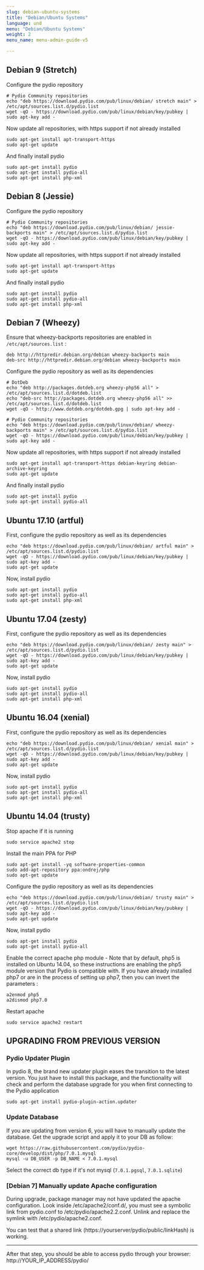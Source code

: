 ```yaml
---
slug: debian-ubuntu-systems
title: "Debian/Ubuntu Systems"
language: und
menu: "Debian/Ubuntu Systems"
weight: 2
menu_name: menu-admin-guide-v5

---
```


## Debian 9 (Stretch)

Configure the pydio repository

    # Pydio Community repositories
    echo "deb https://download.pydio.com/pub/linux/debian/ stretch main" > /etc/apt/sources.list.d/pydio.list
    wget -qO - https://download.pydio.com/pub/linux/debian/key/pubkey | sudo apt-key add -

Now update all repositories, with https support if not already installed

    sudo apt-get install apt-transport-https
    sudo apt-get update

And finally install pydio

    sudo apt-get install pydio
    sudo apt-get install pydio-all
    sudo apt-get install php-xml

## Debian 8 (Jessie)

Configure the pydio repository

    # Pydio Community repositories
    echo "deb https://download.pydio.com/pub/linux/debian/ jessie-backports main" > /etc/apt/sources.list.d/pydio.list
    wget -qO - https://download.pydio.com/pub/linux/debian/key/pubkey | sudo apt-key add -

Now update all repositories, with https support if not already installed

    sudo apt-get install apt-transport-https
    sudo apt-get update

And finally install pydio

    sudo apt-get install pydio
    sudo apt-get install pydio-all
    sudo apt-get install php-xml

## Debian 7 (Wheezy)

Ensure that wheezy-backports repositories are enabled in `/etc/apt/sources.list` :

    deb http://httpredir.debian.org/debian wheezy-backports main
    deb-src http://httpredir.debian.org/debian wheezy-backports main

Configure the pydio repository as well as its dependencies

    # DotDeb
    echo "deb http://packages.dotdeb.org wheezy-php56 all" > /etc/apt/sources.list.d/dotdeb.list
    echo "deb-src http://packages.dotdeb.org wheezy-php56 all" >> /etc/apt/sources.list.d/dotdeb.list
    wget -qO - http://www.dotdeb.org/dotdeb.gpg | sudo apt-key add -

    # Pydio Community repositories
    echo "deb https://download.pydio.com/pub/linux/debian/ wheezy-backports main" > /etc/apt/sources.list.d/pydio.list
    wget -qO - https://download.pydio.com/pub/linux/debian/key/pubkey | sudo apt-key add -

Now update all repositories, with https support if not already installed

    sudo apt-get install apt-transport-https debian-keyring debian-archive-keyring
    sudo apt-get update

And finally install pydio

    sudo apt-get install pydio
    sudo apt-get install pydio-all
   
## Ubuntu 17.10 (artful) 

First, configure the pydio repository as well as its dependencies

    echo "deb https://download.pydio.com/pub/linux/debian/ artful main" > /etc/apt/sources.list.d/pydio.list
    wget -qO - https://download.pydio.com/pub/linux/debian/key/pubkey | sudo apt-key add -
    sudo apt-get update

Now, install pydio

    sudo apt-get install pydio
    sudo apt-get install pydio-all
    sudo apt-get install php-xml
    
## Ubuntu 17.04 (zesty) 

First, configure the pydio repository as well as its dependencies

    echo "deb https://download.pydio.com/pub/linux/debian/ zesty main" > /etc/apt/sources.list.d/pydio.list
    wget -qO - https://download.pydio.com/pub/linux/debian/key/pubkey | sudo apt-key add -
    sudo apt-get update

Now, install pydio

    sudo apt-get install pydio
    sudo apt-get install pydio-all
    sudo apt-get install php-xml

## Ubuntu 16.04 (xenial) 

First, configure the pydio repository as well as its dependencies

    echo "deb https://download.pydio.com/pub/linux/debian/ xenial main" > /etc/apt/sources.list.d/pydio.list
    wget -qO - https://download.pydio.com/pub/linux/debian/key/pubkey | sudo apt-key add -
    sudo apt-get update

Now, install pydio

    sudo apt-get install pydio
    sudo apt-get install pydio-all
    sudo apt-get install php-xml

## Ubuntu 14.04 (trusty)

Stop apache if it is running

    sudo service apache2 stop

Install the main PPA for PHP

    sudo apt-get install -yq software-properties-common
    sudo add-apt-repository ppa:ondrej/php
    sudo apt-get update

Configure the pydio repository as well as its dependencies

    echo "deb https://download.pydio.com/pub/linux/debian/ trusty main" > /etc/apt/sources.list.d/pydio.list
    wget -qO - https://download.pydio.com/pub/linux/debian/key/pubkey | sudo apt-key add -
    sudo apt-get update

Now, install pydio

    sudo apt-get install pydio
    sudo apt-get install pydio-all

Enable the correct apache php module - Note that by default, php5 is installed on Ubuntu 14.04, so these instructions are enabling the php5 module version that Pydio is compatible with. If you have already installed php7 or are in the process of setting up php7, then you can invert the parameters :

    a2enmod php5
    a2dismod php7.0

Restart apache

    sudo service apache2 restart

## UPGRADING FROM PREVIOUS VERSION

### Pydio Updater Plugin

In pydio 8, the brand new updater plugin eases the transition to the latest version. You just have to install this package, and the functionality will check and perform the database upgrade for you when first connecting to the Pydio application

    sudo apt-get install pydio-plugin-action.updater

### Update Database

If you are updating from version 6, you will have to manually update the database. Get the upgrade script and apply it to your DB as follow:

    wget https://raw.githubusercontent.com/pydio/pydio-core/develop/dist/php/7.0.1.mysql
    mysql -u DB_USER -p DB_NAME < 7.0.1.mysql

Select the correct db type if it's not mysql (`7.0.1.pgsql`, `7.0.1.sqlite`)

### [Debian 7] Manually update Apache configuration

During upgrade, package manager may not have updated the apache configuration. Look inside /etc/apache2/conf.d/, you must see a symbolic link
from pydio.conf to /etc/pydio/apache2.2.conf. Unlink and replace the symlink with /etc/pydio/apache2.conf.

You can test that a shared link (https://yourserver/pydio/public/linkHash) is working.


-----

After that step, you should be able to access pydio through your browser: http://YOUR_IP_ADDRESS/pydio/
